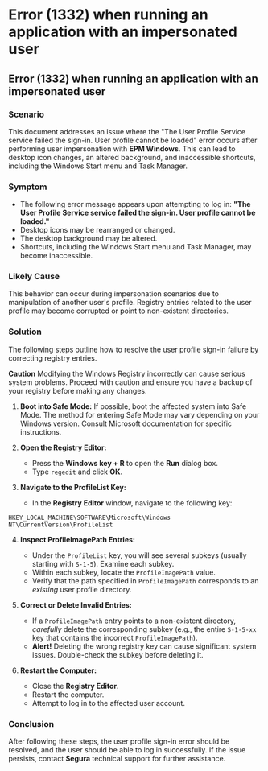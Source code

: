# Error (1332) when running an application with an impersonated user

## Error (1332) when running an application with an impersonated user

### Scenario

This document addresses an issue where the "The User Profile Service service failed the sign-in. User profile cannot be loaded" error occurs after performing user impersonation with **EPM Windows**.  This can lead to desktop icon changes, an altered background, and inaccessible shortcuts, including the Windows Start menu and Task Manager.

### Symptom

- The following error message appears upon attempting to log in: **"The User Profile Service service failed the sign-in. User profile cannot be loaded."**  
- Desktop icons may be rearranged or changed.  
- The desktop background may be altered.  
- Shortcuts, including the Windows Start menu and Task Manager, may become inaccessible.

### Likely Cause

This behavior can occur during impersonation scenarios due to manipulation of another user's profile.  Registry entries related to the user profile may become corrupted or point to non-existent directories.

### Solution

The following steps outline how to resolve the user profile sign-in failure by correcting registry entries.

**Caution** Modifying the Windows Registry incorrectly can cause serious system problems.  Proceed with caution and ensure you have a backup of your registry before making any changes.

1. **Boot into Safe Mode:** If possible, boot the affected system into Safe Mode.  The method for entering Safe Mode may vary depending on your Windows version. Consult Microsoft documentation for specific instructions.  
     
2. **Open the Registry Editor:**  
     
   * Press the **Windows key \+ R** to open the **Run** dialog box.  
   * Type `regedit` and click **OK**.

   

3. **Navigate to the ProfileList Key:**  
     
   * In the **Registry Editor** window, navigate to the following key:

```
HKEY_LOCAL_MACHINE\SOFTWARE\Microsoft\Windows NT\CurrentVersion\ProfileList
```

4. **Inspect ProfileImagePath Entries:**  
     
   * Under the `ProfileList` key, you will see several subkeys (usually starting with `S-1-5`).  Examine each subkey.  
   * Within each subkey, locate the `ProfileImagePath` value.  
   * Verify that the path specified in `ProfileImagePath` corresponds to an *existing* user profile directory.

   

5. **Correct or Delete Invalid Entries:**  
     
   * If a `ProfileImagePath` entry points to a non-existent directory, *carefully* delete the corresponding subkey (e.g., the entire `S-1-5-xx` key that contains the incorrect `ProfileImagePath`).  
   * **Alert\!** Deleting the wrong registry key can cause significant system issues.  Double-check the subkey before deleting it.

   

6. **Restart the Computer:**  
     
   * Close the **Registry Editor**.  
   * Restart the computer.  
   * Attempt to log in to the affected user account.

### Conclusion

After following these steps, the user profile sign-in error should be resolved, and the user should be able to log in successfully. If the issue persists, contact **Segura** technical support for further assistance.